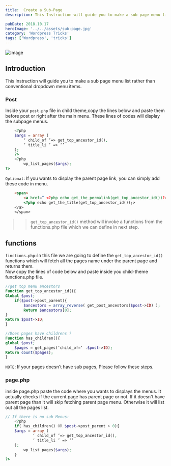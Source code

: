 ```yaml
---
title:	Create a Sub-Page
description: This Instruction will guide you to make a sub page menu list rather than conventional dropdown menu items.

pubDate: 2018.10.17
heroImage: '../../assets/sub-page.jpg'
category: 'Wordpress Tricks'
tags: ['Wordpress', 'tricks']
---
```

![image](/images/gellary/sub-page.jpg)
## Introduction

This Instruction will guide you to make a sub page menu list rather than conventional dropdown menu items.
### Post
Inside your `post.php` file in child theme,copy the lines below and paste them before post or right after the main menu. These lines of codes will display the subpage menus.
``` php
    <?php
    $args = array (
        ‘ child_of ’=> get_top_ancestor_id(),
        ‘ title_li ’ => ‘’
    );
    ?>
    <?php 
        wp_list_pages($args);
?>
```  

`Optional`: If you wants to display the parent page link, you can simply add these code in menu.
```html
    <span>
        <a href=” <?php echo get_the_permalink(get_top_ancestor_id())?>”> 
        <?php echo get_the_title(get_top_ancestor_id());>
    </a>
    </span>
```
>>  `get_top_ancestor_id()` method will invoke a functions from the functions.php file which we can define in next step.

## functions
`finctions.php:`In this file we are going to define the `get_top_ancestor_id()` functions which will fetch all the pages name under the parent page and returns them.  
Now copy the lines of code below and paste inside you child-theme functions.php file.

```php
//get top menu ancestors
Function get_top_ancestor_id(){
Global $post;
    if($post->post_parent){
        $ancestors = array_reverse( get_post_ancestors($post->ID) );
        Return $ancestors[0];
}
Return $post->ID;
}

//Does pages have childrens ?
Function has_children(){
global $post;
    $pages = get_pages(‘child_of=’ .$post->ID);
Return count($pages);
}

```
  
`NOTE`: If your pages doesn't have sub pages, Please follow these steps. 

### page.php
inside page.php paste the code where you wants to displays the menus. It actually checks if the current page has parent page or not. If it doesn't have parent page than it will skip fetching parent page menu. Otherwise it will list out all the pages list. 
```php
// If there is no sub Menus:
    <?php
    if( has_children() OR $post->post_parent > 0){
    $args = array (
            ‘ child_of ’=> get_top_ancestor_id(),
            ‘ title_li ’ => ‘’
    );
        wp_list_pages($args);
    }   
?>
```

